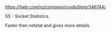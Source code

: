 https://habr.com/ru/company/ruvds/blog/346744/

SS - Socket Statistics.

Faster then netstat and gives more details.

